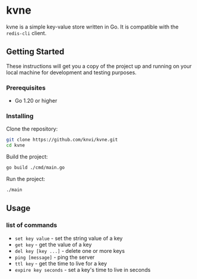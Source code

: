 # kvne

kvne is a simple key-value store written in Go. It is compatible with the `redis-cli` client.

## Getting Started

These instructions will get you a copy of the project up and running on your local machine for development and testing purposes.

### Prerequisites

- Go 1.20 or higher

### Installing

Clone the repository:

```sh
git clone https://github.com/knvi/kvne.git
cd kvne
```

Build the project:

```sh
go build ./cmd/main.go
```

Run the project:

```sh
./main
```

## Usage

### list of commands
- `set key value` - set the string value of a key
- `get key` - get the value of a key
- `del key [key ...]` - delete one or more keys
- `ping [message]` - ping the server
- `ttl key` - get the time to live for a key
- `expire key seconds` - set a key's time to live in seconds
